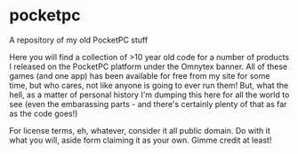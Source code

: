 # pocketpc
A repository of my old PocketPC stuff

Here you will find a collection of >10 year old code for a number of products I released on the PocketPC platform under the Omnytex banner.  All of these games (and one app) has been available for free from my site for some time, but who cares, not like anyone is going to ever run them!  But, what the hell, as a matter of personal history I'm dumping this here for all the world to see (even the embarassing parts - and there's certainly plenty of that as far as the code goes!)

For license terms, eh, whatever, consider it all public domain.  Do with it what you will, aside form claiming it as your own.  Gimme credit at least!

